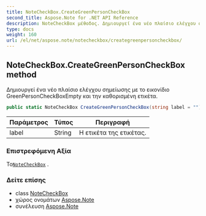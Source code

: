 ```yaml
---
title: NoteCheckBox.CreateGreenPersonCheckBox
second_title: Aspose.Note for .NET API Reference
description: NoteCheckBox μέθοδος. Δημιουργεί ένα νέο πλαίσιο ελέγχου σημείωσης με το εικονίδιο GreenPersonCheckBoxEmpty και την καθορισμένη ετικέτα.
type: docs
weight: 160
url: /el/net/aspose.note/notecheckbox/creategreenpersoncheckbox/
---
```

## NoteCheckBox.CreateGreenPersonCheckBox method

Δημιουργεί ένα νέο πλαίσιο ελέγχου σημείωσης με το εικονίδιο GreenPersonCheckBoxEmpty και την καθορισμένη ετικέτα.

```csharp
public static NoteCheckBox CreateGreenPersonCheckBox(string label = "")
```

| Παράμετρος | Τύπος | Περιγραφή |
| --- | --- | --- |
| label | String | Η ετικέτα της ετικέτας. |

### Επιστρεφόμενη Αξία

Το[`NoteCheckBox`](../) .

### Δείτε επίσης

* class [NoteCheckBox](../)
* χώρος ονομάτων [Aspose.Note](../../notecheckbox/)
* συνέλευση [Aspose.Note](../../../)



